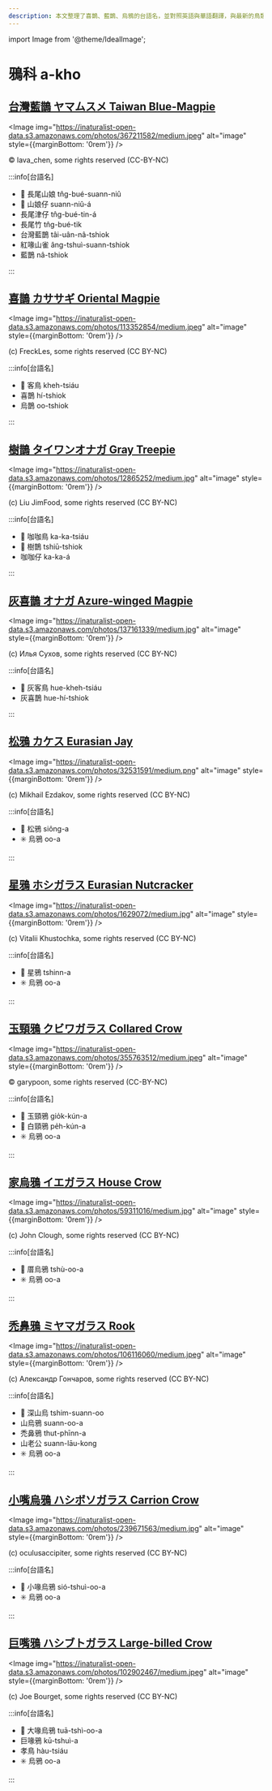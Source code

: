 ```yaml
---
description: 本文整理了喜鵲、藍鵲、烏鴉的台語名，並對照英語與華語翻譯，與最新的鳥類分類，期待能夠供未來的台語鳥類圖鑑當作參考
---
```


import Image from '@theme/IdealImage';

# 鴉科 a-kho

## [台灣藍鵲 ヤマムスメ Taiwan Blue-Magpie](https://ebird.org/species/formag1)

<Image img="https://inaturalist-open-data.s3.amazonaws.com/photos/367211582/medium.jpeg" alt="image" style={{marginBottom: '0rem'}} />

<p className="image-caption">
© lava_chen, some rights reserved (CC-BY-NC)
</p>

:::info[台語名]

- 🎯 長尾山娘 tn̂g-bué-suann-niû
- 🎯 山娘仔 suann-niû-á
- 長尾津仔 tn̂g-bué-tin-á
- 長尾竹 tn̂g-bué-tik
- 台灣藍鵲 tâi-uân-nâ-tshiok
- 紅喙山雀 âng-tshuì-suann-tshiok
- 藍鵲 nâ-tshiok

:::

## [喜鵲 カササギ Oriental Magpie](https://ebird.org/species/orimag1)

<Image img="https://inaturalist-open-data.s3.amazonaws.com/photos/113352854/medium.jpeg" alt="image" style={{marginBottom: '0rem'}} />

<p className="image-caption">
(c) FreckLes, some rights reserved (CC BY-NC)
</p>

:::info[台語名]

- 🎯 客鳥 kheh-tsiáu
- 喜鵲 hí-tshiok
- 烏鵲 oo-tshiok

:::

## [樹鵲 タイワンオナガ Gray Treepie](https://ebird.org/species/grytre1)

<Image img="https://inaturalist-open-data.s3.amazonaws.com/photos/12865252/medium.jpg" alt="image" style={{marginBottom: '0rem'}} />

<p className="image-caption">
(c) Liu JimFood, some rights reserved (CC BY-NC)
</p>

:::info[台語名]

- 🎯 咖咖鳥 ka-ka-tsiáu
- 🎯 樹鵲 tshiū-tshiok
- 咖咖仔 ka-ka-á

:::

## [灰喜鵲 オナガ Azure-winged Magpie](https://ebird.org/species/azwmag2)

<Image img="https://inaturalist-open-data.s3.amazonaws.com/photos/137161339/medium.jpg" alt="image" style={{marginBottom: '0rem'}} />

<p className="image-caption">
(c) Илья Сухов, some rights reserved (CC BY-NC)
</p>

:::info[台語名]

- 🎯 灰客鳥 hue-kheh-tsiáu
- 灰喜鵲 hue-hí-tshiok

:::

## [松鴉 カケス Eurasian Jay](https://ebird.org/species/eurjay1)

<Image img="https://inaturalist-open-data.s3.amazonaws.com/photos/32531591/medium.png" alt="image" style={{marginBottom: '0rem'}} />

<p className="image-caption">
(c) Mikhail Ezdakov, some rights reserved (CC BY-NC)
</p>

:::info[台語名]

- 🎯 松鴉 siông-a
- ✳️ 烏鴉 oo-a

:::

## [星鴉 ホシガラス Eurasian Nutcracker](https://ebird.org/species/eurnut1)

<Image img="https://inaturalist-open-data.s3.amazonaws.com/photos/1629072/medium.jpg" alt="image" style={{marginBottom: '0rem'}} />

<p className="image-caption">
(c) Vitalii Khustochka, some rights reserved (CC BY-NC)
</p>

:::info[台語名]

- 🎯 星鴉 tshinn-a
- ✳️ 烏鴉 oo-a

:::

## [玉頸鴉 クビワガラス Collared Crow](https://ebird.org/species/colcro1)

<Image img="https://inaturalist-open-data.s3.amazonaws.com/photos/355763512/medium.jpeg" alt="image" style={{marginBottom: '0rem'}} />

<p className="image-caption">
© garypoon, some rights reserved (CC-BY-NC)
</p>

:::info[台語名]

- 🎯 玉頸鴉 gio̍k-kún-a
- 🎯 白頸鴉 pe̍h-kún-a
- ✳️ 烏鴉 oo-a

:::

## [家烏鴉 イエガラス House Crow](https://ebird.org/species/houcro1)

<Image img="https://inaturalist-open-data.s3.amazonaws.com/photos/59311016/medium.jpg" alt="image" style={{marginBottom: '0rem'}} />

<p className="image-caption">
(c) John Clough, some rights reserved (CC BY-NC)
</p>

:::info[台語名]

- 🎯 厝烏鴉 tshù-oo-a
- ✳️ 烏鴉 oo-a

:::

## [禿鼻鴉 ミヤマガラス Rook](https://ebird.org/species/rook1)

<Image img="https://inaturalist-open-data.s3.amazonaws.com/photos/106116060/medium.jpeg" alt="image" style={{marginBottom: '0rem'}} />

<p className="image-caption">
(c) Александр Гончаров, some rights reserved (CC BY-NC)
</p>

:::info[台語名]

- 🎯 深山烏 tshim-suann-oo
- 山烏鴉 suann-oo-a
- 禿鼻鴉 thut-phīnn-a
- 山老公 suann-lāu-kong
- ✳️ 烏鴉 oo-a

:::

## [小嘴烏鴉 ハシボソガラス Carrion Crow](https://ebird.org/species/carcro1)

<Image img="https://inaturalist-open-data.s3.amazonaws.com/photos/239671563/medium.jpg" alt="image" style={{marginBottom: '0rem'}} />

<p className="image-caption">
(c) oculusaccipiter, some rights reserved (CC BY-NC)
</p>

:::info[台語名]

- 🎯 小喙烏鴉 sió-tshuì-oo-a
- ✳️ 烏鴉 oo-a

:::

## [巨嘴鴉 ハシブトガラス Large-billed Crow](https://ebird.org/species/labcro1)

<Image img="https://inaturalist-open-data.s3.amazonaws.com/photos/102902467/medium.jpeg" alt="image" style={{marginBottom: '0rem'}} />

<p className="image-caption">
(c) Joe Bourget, some rights reserved (CC BY-NC)
</p>

:::info[台語名]

- 🎯 大喙烏鴉 tuā-tshì-oo-a
- 巨喙鴉 kū-tshuì-a
- 孝鳥 hàu-tsiáu
- ✳️ 烏鴉 oo-a

:::
